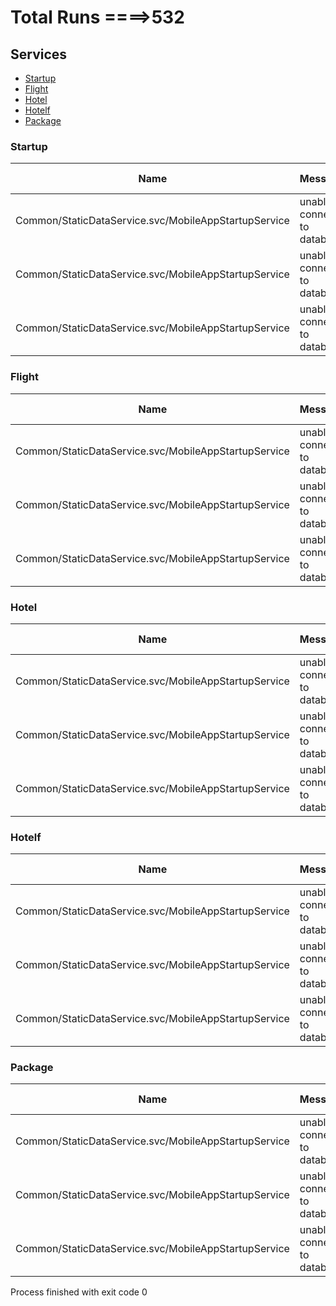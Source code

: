# Total Runs ====>532
## Services
 - [Startup](#Startup)
 - [Flight](#Flight)
 - [Hotel](#Hotel)
 - [Hotelf](#Hotelf)
 - [Package](#Package)


<h3><a name="Startup"></a>Startup</h3>

 Name | Message | Try Time  |  Status Code  | Total Run | Status | Issues
--- | --- | --- | --- | --- | --- | ---
Common/StaticDataService.svc/MobileAppStartupService | unable to connect to database | 900 ms | 200 | 253 | :x: | [:arrow_upper_right:](https://gitlab.com/nemati/eli/issues/1)
Common/StaticDataService.svc/MobileAppStartupService | unable to connect to database | 900 ms | 200 | 253 | :x: | [:arrow_upper_right:](https://gitlab.com/nemati/eli/issues/1)
Common/StaticDataService.svc/MobileAppStartupService | unable to connect to database | 900 ms | 200 | 253 | :x: | [:arrow_upper_right:](https://gitlab.com/nemati/eli/issues/1)

<h3><a name="Flight"></a>Flight</h3>

 Name | Message | Try Time  |  Status Code  | Total Run | Status | Issues
--- | --- | --- | --- | --- | --- | ---
Common/StaticDataService.svc/MobileAppStartupService | unable to connect to database | 900 ms | 200 | 253 | :x: | [:arrow_upper_right:](https://gitlab.com/nemati/eli/issues/1)
Common/StaticDataService.svc/MobileAppStartupService | unable to connect to database | 900 ms | 200 | 253 | :x: | [:arrow_upper_right:](https://gitlab.com/nemati/eli/issues/1)
Common/StaticDataService.svc/MobileAppStartupService | unable to connect to database | 900 ms | 200 | 253 | :x: | [:arrow_upper_right:](https://gitlab.com/nemati/eli/issues/1)

<h3><a name="Hotel"></a>Hotel</h3>

 Name | Message | Try Time  |  Status Code  | Total Run | Status | Issues
--- | --- | --- | --- | --- | --- | ---
Common/StaticDataService.svc/MobileAppStartupService | unable to connect to database | 900 ms | 200 | 253 | :x: | [:arrow_upper_right:](https://gitlab.com/nemati/eli/issues/1)
Common/StaticDataService.svc/MobileAppStartupService | unable to connect to database | 900 ms | 200 | 253 | :x: | [:arrow_upper_right:](https://gitlab.com/nemati/eli/issues/1)
Common/StaticDataService.svc/MobileAppStartupService | unable to connect to database | 900 ms | 200 | 253 | :x: | [:arrow_upper_right:](https://gitlab.com/nemati/eli/issues/1)

<h3><a name="Hotelf"></a>Hotelf</h3>

 Name | Message | Try Time  |  Status Code  | Total Run | Status | Issues
--- | --- | --- | --- | --- | --- | ---
Common/StaticDataService.svc/MobileAppStartupService | unable to connect to database | 900 ms | 200 | 253 | :x: | [:arrow_upper_right:](https://gitlab.com/nemati/eli/issues/1)
Common/StaticDataService.svc/MobileAppStartupService | unable to connect to database | 900 ms | 200 | 253 | :x: | [:arrow_upper_right:](https://gitlab.com/nemati/eli/issues/1)
Common/StaticDataService.svc/MobileAppStartupService | unable to connect to database | 900 ms | 200 | 253 | :x: | [:arrow_upper_right:](https://gitlab.com/nemati/eli/issues/1)

<h3><a name="Package"></a>Package</h3>

 Name | Message | Try Time  |  Status Code  | Total Run | Status | Issues
--- | --- | --- | --- | --- | --- | ---
Common/StaticDataService.svc/MobileAppStartupService | unable to connect to database | 900 ms | 200 | 253 | :x: | [:arrow_upper_right:](https://gitlab.com/nemati/eli/issues/1)
Common/StaticDataService.svc/MobileAppStartupService | unable to connect to database | 900 ms | 200 | 253 | :x: | [:arrow_upper_right:](https://gitlab.com/nemati/eli/issues/1)
Common/StaticDataService.svc/MobileAppStartupService | unable to connect to database | 900 ms | 200 | 253 | :x: | [:arrow_upper_right:](https://gitlab.com/nemati/eli/issues/1)


Process finished with exit code 0
